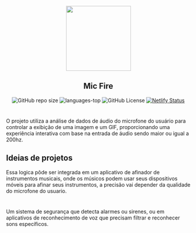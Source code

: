 <p align="center">
    <img src="https://i.postimg.cc/G2QCggQ5/Land-of-Fire.png" align="center" width=177px ></img>
</p> 

<h2 align="center">Mic Fire</h2>

<div align="center">

![GitHub repo size](https://img.shields.io/github/repo-size/JonProg/MicFire?style=plastic)
![languages-top](https://img.shields.io/github/languages/top/JonProg/MicFire?style=plastic&color=yellow)
![GitHub License](https://img.shields.io/github/license/JonProg/MicFire?style=plastic)
[![Netlify Status](https://api.netlify.com/api/v1/badges/f338edd1-bd5f-45bd-a9e4-f33ae8d8aef0/deploy-status)](https://app.netlify.com/sites/micfire/deploys)

</div>

#

O projeto utiliza a análise de dados de áudio do microfone do usuário para controlar a exibição de uma imagem e um GIF, proporcionando uma experiência interativa com base na entrada de áudio sendo maior ou igual a 200hz.

## Ideias de projetos

Essa logica pôde ser integrada em um aplicativo de afinador de instrumentos musicais, onde os músicos podem usar seus dispositivos móveis para afinar seus instrumentos, a precisão vai depender da qualidade do microfone do usuario.

#

Um sistema de segurança que detecta alarmes ou sirenes, ou em aplicativos de reconhecimento de voz que precisam filtrar e reconhecer sons específicos.

#


